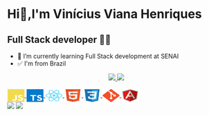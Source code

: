 
# Hi👋,I'm Vinícius Viana Henriques
## Full Stack developer 👨‍💻


- 🌱 I’m currently learning Full Stack development at SENAI
- ✅ I'm from Brazil

<div align="center">
  <a href="https://github.com/viana3022">
  <img height="180em" src="https://github-readme-stats.vercel.app/api?username=viana3022&show_icons=true&theme=dracula&include_all_commits=true&count_private=true"/>
  <img height="180em" src="https://github-readme-stats.vercel.app/api/top-langs/?username=viana3022&layout=compact&langs_count=7&theme=dracula"/>
</div>
  <div style="display: inline_block"><br>
  <img align="center" alt="vini-Js" height="30" width="40" src="https://raw.githubusercontent.com/devicons/devicon/master/icons/javascript/javascript-plain.svg">
  <img align="center" alt="vini-Ts" height="30" width="40" src="https://raw.githubusercontent.com/devicons/devicon/master/icons/typescript/typescript-plain.svg">
  <img align="center" alt="vini-React" height="30" width="40" src="https://raw.githubusercontent.com/devicons/devicon/master/icons/react/react-original.svg">
  <img align="center" alt="vini-HTML" height="30" width="40" src="https://raw.githubusercontent.com/devicons/devicon/master/icons/html5/html5-original.svg">
  <img align="center" alt="vini-CSS" height="30" width="40" src="https://raw.githubusercontent.com/devicons/devicon/master/icons/css3/css3-original.svg">
  <img align="center" alt="vini-Git" height="30" width="40" src="https://raw.githubusercontent.com/devicons/devicon/master/icons/git/git-original.svg"/>
  <img align="center" alt="vini-Angular" height="30" width="40" src="https://raw.githubusercontent.com/devicons/devicon/master/icons/angularjs/angularjs-original.svg"/>
</div>
  
  <div> 
  <a href = "vianavinicius444@gmail.com"><img src="https://img.shields.io/badge/-Gmail-%23333?style=for-the-badge&logo=gmail&logoColor=white" target="_blank"></a>
  <a href="https://www.linkedin.com/in/vinicius-viana-henriques/" target="_blank"><img src="https://img.shields.io/badge/-LinkedIn-%230077B5?style=for-the-badge&logo=linkedin&logoColor=white" target="_blank"></a>
  </div>
